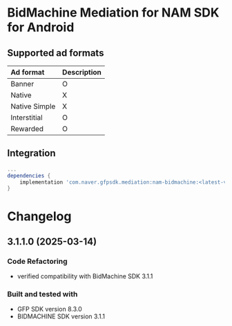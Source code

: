 # BidMachine Mediation for NAM SDK for Android

## Supported ad formats

| Ad format     | Description |
|:--------------|:------------|
| Banner        | O           |
| Native        | X           |
| Native Simple | X           |
| Interstitial  | O           |
| Rewarded      | O           |

## Integration

```gradle
...
dependencies {
    implementation 'com.naver.gfpsdk.mediation:nam-bidmachine:<latest-version>'  
}
```

# Changelog

## 3.1.1.0 (2025-03-14)

### Code Refactoring

* verified compatibility with BidMachine SDK 3.1.1

### Built and tested with
- GFP SDK version 8.3.0
- BIDMACHINE SDK version 3.1.1
